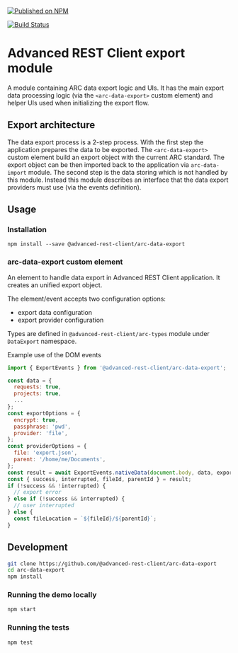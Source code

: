 [![Published on NPM](https://img.shields.io/npm/v/@advanced-rest-client/arc-data-export.svg)](https://www.npmjs.com/package/@advanced-rest-client/arc-data-export)

[![Build Status](https://travis-ci.com/advanced-rest-client/arc-data-export.svg)](https://travis-ci.com/advanced-rest-client/arc-data-export)

# Advanced REST Client export module

A module containing ARC data export logic and UIs. It has the main export data processing logic (via the `<arc-data-export>` custom element) and helper UIs used when initializing the export flow.

## Export architecture

The data export process is a 2-step process. With the first step the application prepares the data to be exported. The `<arc-data-export>` custom element build an export object with the current ARC standard. The export object can be then imported back to the application via `arc-data-import` module.
The second step is the data storing which is not handled by this module. Instead this module describes an interface that the data export providers must use (via the events definition).

## Usage

### Installation
```
npm install --save @advanced-rest-client/arc-data-export
```

### arc-data-export custom element

An element to handle data export in Advanced REST Client application. It creates an unified export object.

The element/event accepts two configuration options:
-   export data configuration
-   export provider configuration

Types are defined in `@advanced-rest-client/arc-types` module under `DataExport` namespace.

Example use of the DOM events

```javascript
import { ExportEvents } from '@advanced-rest-client/arc-data-export';

const data = {
  requests: true,
  projects: true,
  ...
};
const exportOptions = {
  encrypt: true,
  passphrase: 'pwd',
  provider: 'file',
};
const providerOptions = {
  file: 'export.json',
  parent: '/home/me/Documents',
};
const result = await ExportEvents.nativeData(document.body, data, exportOptions, providerOptions);
const { success, interrupted, fileId, parentId } = result;
if (!success && !interrupted) {
  // export error
} else if (!success && interrupted) {
  // user interrupted
} else {
  const fileLocation = `${fileId}/${parentId}`;
}
```

## Development

```sh
git clone https://github.com/@advanced-rest-client/arc-data-export
cd arc-data-export
npm install
```

### Running the demo locally

```sh
npm start
```

### Running the tests
```sh
npm test
```
